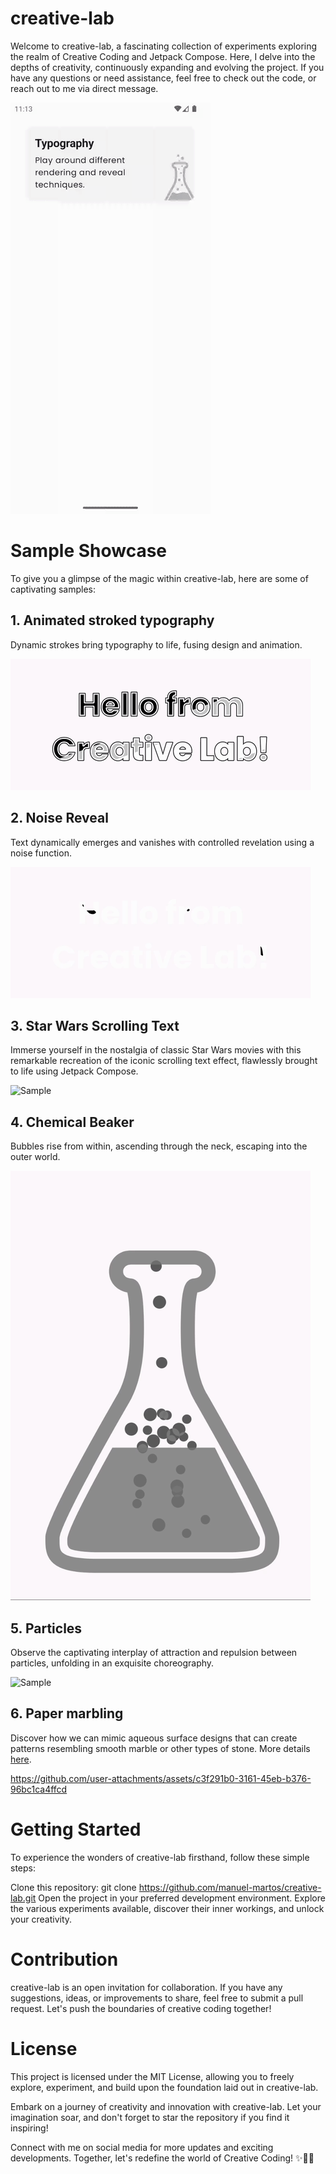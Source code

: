 # creative-lab
Welcome to creative-lab, a fascinating collection of experiments exploring the realm of Creative Coding and Jetpack Compose. Here, I delve into the depths of creativity, continuously expanding and evolving the project. If you have any questions or need assistance, feel free to check out the code, or reach out to me via direct message.

![Sample](img/creative-lab.gif)

# Sample Showcase
To give you a glimpse of the magic within creative-lab, here are some of captivating samples:

## 1. Animated stroked typography
Dynamic strokes bring typography to life, fusing design and animation.

![Sample](img/stroke-animation.gif) 

## 2. Noise Reveal
Text dynamically emerges and vanishes with controlled revelation using a noise function.

![Sample](img/noisy-reveal.gif) 


## 3. Star Wars Scrolling Text
Immerse yourself in the nostalgia of classic Star Wars movies with this remarkable recreation of the iconic scrolling text effect, flawlessly brought to life using Jetpack Compose.

![Sample](img/star-wars-effect.gif) 

## 4. Chemical Beaker
Bubbles rise from within, ascending through the neck, escaping into the outer world.

![Sample](img/chemical-beaker.gif)

## 5. Particles
Observe the captivating interplay of attraction and repulsion between particles, unfolding in an exquisite choreography.

![Sample](img/particles.gif)

## 6. Paper marbling
Discover how we can mimic aqueous surface designs that can create patterns resembling smooth marble or other types of stone. More details [here](https://en.wikipedia.org/wiki/Paper_marbling).

https://github.com/user-attachments/assets/c3f291b0-3161-45eb-b376-96bc1ca4ffcd

# Getting Started
To experience the wonders of creative-lab firsthand, follow these simple steps:

Clone this repository: git clone https://github.com/manuel-martos/creative-lab.git
Open the project in your preferred development environment.
Explore the various experiments available, discover their inner workings, and unlock your creativity.

# Contribution
creative-lab is an open invitation for collaboration. If you have any suggestions, ideas, or improvements to share, feel free to submit a pull request. Let's push the boundaries of creative coding together!

# License
This project is licensed under the MIT License, allowing you to freely explore, experiment, and build upon the foundation laid out in creative-lab.

Embark on a journey of creativity and innovation with creative-lab. Let your imagination soar, and don't forget to star the repository if you find it inspiring!

Connect with me on social media for more updates and exciting developments. Together, let's redefine the world of Creative Coding! ✨🎨🚀
